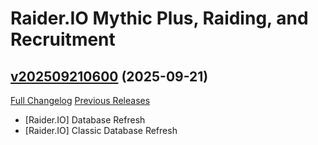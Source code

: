 # Raider.IO Mythic Plus, Raiding, and Recruitment

## [v202509210600](https://github.com/RaiderIO/raiderio-addon/tree/v202509210600) (2025-09-21)
[Full Changelog](https://github.com/RaiderIO/raiderio-addon/compare/v202509200600...v202509210600) [Previous Releases](https://github.com/RaiderIO/raiderio-addon/releases)

- [Raider.IO] Database Refresh  
- [Raider.IO] Classic Database Refresh  
